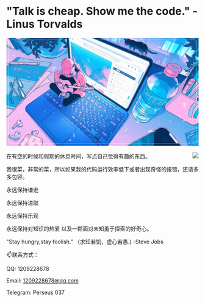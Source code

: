 <div align="center">
  <a href="https://github.com/Perseus037">
  </a>
</div>

# "Talk is cheap. Show me the code." -Linus Torvalds

[![](https://github.com/Perseus037/data/blob/master/computer.jpg)](https://github.com/Perseus037)

<a href="https://github.com/Perseus037">
  <img align="right" src="https://github-readme-stats.vercel.app/api?username=Perseus037&show_icons=true&icon_color=ffca28&title_color=ffa000" />
</a>

在有空的时候和假期的休息时间，写点自己觉得有趣的东西。

我很菜，非常的菜，所以如果我的代码运行效率低下或者出现奇怪的报错，还请多多包容。

永远保持谦逊

永远保持进取

永远保持乐观

永远保持对知识的热爱 以及一颗面对未知勇于探索的好奇心。

"Stay hungry,stay foolish." （求知若饥，虚心若愚.) -Steve Jobs

📫联系方式：

QQ: 1209228678      

Email: 1209228678@qq.com  
    
Telegram: Perseus 037

</a>
